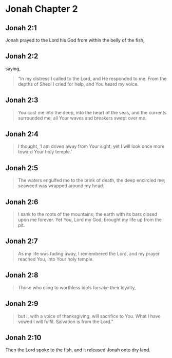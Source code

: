 # Jonah Chapter 2

## Jonah 2:1

Jonah prayed to the Lord his God from within the belly of the fish,

## Jonah 2:2

saying,

> “In my distress I called to the Lord,
> and He responded to me. From the depths of Sheol
> I cried for help,
> and You heard my voice.

## Jonah 2:3

> You cast me into the deep,
> into the heart of the seas,
> and the currents surrounded me;
> all Your waves and breakers swept over me.

## Jonah 2:4

> I thought, ‘I am driven away from Your sight;
> yet I will look once more toward Your holy temple.’

## Jonah 2:5

> The waters engulfed me to the brink of death,
> the deep encircled me;
> seaweed was wrapped around my head.

## Jonah 2:6

> I sank to the roots of the mountains;
> the earth with its bars closed upon me forever.
> Yet You, Lord my God, brought my life up from the pit.

## Jonah 2:7

> As my life was fading away,
> I remembered the Lord,
> and my prayer reached You,
> into Your holy temple.

## Jonah 2:8

> Those who cling to worthless idols
> forsake their loyalty,

## Jonah 2:9

> but I, with a voice of thanksgiving,
> will sacrifice to You.
> What I have vowed I will fulfil.
> Salvation is from the Lord.”

## Jonah 2:10

Then the Lord spoke to the fish, and it released Jonah onto dry land.
